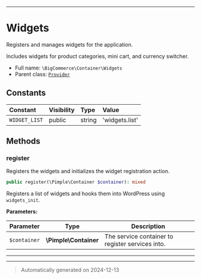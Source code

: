 ***

# Widgets

Registers and manages widgets for the application.

Includes widgets for product categories, mini cart, and currency switcher.

* Full name: `\BigCommerce\Container\Widgets`
* Parent class: [`Provider`](./classes/BigCommerce/Container/Provider.md)


## Constants

| Constant | Visibility | Type | Value |
|:---------|:-----------|:-----|:------|
|`WIDGET_LIST`|public|string|&#039;widgets.list&#039;|


## Methods


### register

Registers the widgets and initializes the widget registration action.

```php
public register(\Pimple\Container $container): mixed
```

Registers a list of widgets and hooks them into WordPress using `widgets_init`.






**Parameters:**

| Parameter | Type | Description |
|-----------|------|-------------|
| `$container` | **\Pimple\Container** | The service container to register services into. |





***


***
> Automatically generated on 2024-12-13
